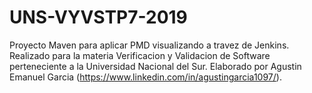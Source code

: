 # UNS-VYVSTP7-2019
Proyecto Maven para aplicar PMD visualizando a travez de Jenkins. 
Realizado para la materia Verificacion y Validacion de Software 
perteneciente a la Universidad Nacional del Sur. Elaborado por 
Agustin Emanuel Garcia 
(https://www.linkedin.com/in/agustingarcia1097/).
